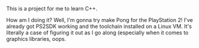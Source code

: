 This is a project for me to learn C++.

How am I doing it? Well, I'm gonna try make Pong for the PlayStation 2! I've already got PS2SDK working and the toolchain installed on a Linux VM. It's literally a case of figuring it out as I go along (especially when it comes to graphics libraries, oops.
